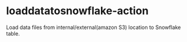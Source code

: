 # loaddatatosnowflake-action
Load data files from internal/external(amazon S3) location to Snowflake table.
